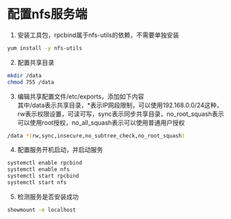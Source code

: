 # 配置nfs服务端

1. 安装工具包，rpcbind属于nfs-utils的依赖，不需要单独安装

```bash
yum install -y nfs-utils
```

2. 配置共享目录

```bash
mkdir /data
chmod 755 /data
```

3. 编辑共享配置文件/etc/exports，添加如下内容<br/>
其中/data表示共享目录，*表示IP网段限制，可以使用192.168.0.0/24这种，rw表示权限设置，可读可写，sync表示同步共享目录，no_root_squash表示可以使用root授权，no_all_squash表示可以使用普通用户授权

```bash
/data *(rw,sync,insecure,no_subtree_check,no_root_squash)
```

4. 配置服务开机启动，并启动服务

```bash
systemctl enable rpcbind
systemctl enable nfs
systemctl start rpcbind
systemctl start nfs
```

5. 检测服务是否安装成功

```bash
showmount -e localhost
```
